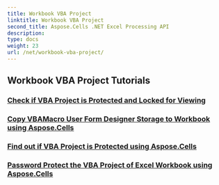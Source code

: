```yaml
---
title: Workbook VBA Project
linktitle: Workbook VBA Project
second_title: Aspose.Cells .NET Excel Processing API
description: 
type: docs
weight: 23
url: /net/workbook-vba-project/
---
```


## Workbook VBA Project Tutorials
### [Check if VBA Project is Protected and Locked for Viewing](./check-vba-project-protection/)
### [Copy VBAMacro User Form Designer Storage to Workbook using Aspose.Cells](./copy-vbamacro-user-form-designer/)
### [Find out if VBA Project is Protected using Aspose.Cells](./find-if-vba-project-is-protected/)
### [Password Protect the VBA Project of Excel Workbook using Aspose.Cells](./password-protect-vba-project/)